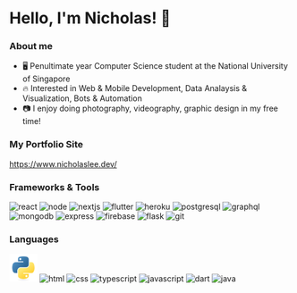 # Hello, I'm Nicholas! 👋

### About me
- 🖥️ Penultimate year Computer Science student at the National University of Singapore
- 🔥 Interested in Web & Mobile Development, Data Analaysis & Visualization, Bots & Automation
- 📷 I enjoy doing photography, videography, graphic design in my free time!  

### My Portfolio Site
https://www.nicholaslee.dev/

### Frameworks & Tools
<span>
  <img src="https://cdn.jsdelivr.net/gh/devicons/devicon/icons/react/react-original.svg" height="50px" alt="react" title="react"/>
  <img src="https://cdn.jsdelivr.net/gh/devicons/devicon/icons/nodejs/nodejs-original.svg" height="50px" alt="node" title="node"/>
  <img src="https://cdn.jsdelivr.net/gh/devicons/devicon/icons/nextjs/nextjs-original.svg" height="50px" alt="nextjs" title="nextjs"/>
  <img src="https://cdn.jsdelivr.net/gh/devicons/devicon/icons/flutter/flutter-original.svg" height="50px" alt="flutter" title="flutter"/>
  <img src="https://cdn.jsdelivr.net/gh/devicons/devicon/icons/heroku/heroku-original.svg" height="50px" alt="heroku" title="heroku"/>
  <img src="https://cdn.jsdelivr.net/gh/devicons/devicon/icons/postgresql/postgresql-original.svg" height="50px" alt="postgresql" title="postgresql"/>
  <img src="https://cdn.jsdelivr.net/gh/devicons/devicon/icons/graphql/graphql-plain.svg" height="50px" alt="graphql" title="graphql"/>
  <img src="https://cdn.jsdelivr.net/gh/devicons/devicon/icons/mongodb/mongodb-original.svg" height="50px" alt="mongodb" title="mongodb"/>
  <img src="https://cdn.jsdelivr.net/gh/devicons/devicon/icons/express/express-original.svg" height="50px" alt="express" title="express">
  <img src="https://cdn.jsdelivr.net/gh/devicons/devicon/icons/firebase/firebase-plain.svg" height="50px" alt="firebase" title="firebase">
  <img src="https://cdn.jsdelivr.net/gh/devicons/devicon/icons/flask/flask-original.svg" height="50px" alt="flask" title="flask">
  <img src="https://cdn.jsdelivr.net/gh/devicons/devicon/icons/git/git-original.svg" height="50px" alt="git" title="git"/>
</span>

### Languages
<span>
  <img src="https://raw.githubusercontent.com/devicons/devicon/master/icons/python/python-original.svg" height="50px" alt="python" title="python">
  <img src="https://cdn.jsdelivr.net/gh/devicons/devicon/icons/html5/html5-original.svg" height="50px" alt="html" title="html">
  <img src="https://cdn.jsdelivr.net/gh/devicons/devicon/icons/css3/css3-original.svg" height="50px" alt="css" title="css">
  <img src="https://cdn.jsdelivr.net/gh/devicons/devicon/icons/typescript/typescript-original.svg" height="50px" alt="typescript" title="typescript"/>
  <img src="https://cdn.jsdelivr.net/gh/devicons/devicon/icons/javascript/javascript-original.svg" height="50px" alt="javascript" title="javascript"/>
  <img src="https://cdn.jsdelivr.net/gh/devicons/devicon/icons/dart/dart-original.svg" height="50px" alt="dart" title="dart">
  <img src="https://cdn.jsdelivr.net/gh/devicons/devicon/icons/java/java-original.svg" height="50px" alt="java" title="java">
</span>
